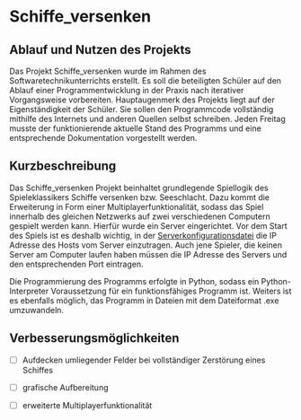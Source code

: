 # Schiffe_versenken
## Ablauf und Nutzen des Projekts

Das Projekt Schiffe_versenken wurde im Rahmen des Softwaretechnikunterrichts erstellt. Es soll die beteiligten Schüler auf den Ablauf einer Programmentwicklung in der Praxis nach iterativer Vorgangsweise vorbereiten. Hauptaugenmerk des Projekts liegt auf der Eigenständigkeit der Schüler. Sie sollen den Programmcode vollständig mithilfe des Internets und anderen Quellen selbst schreiben. Jeden Freitag musste der funktionierende aktuelle Stand des Programms und eine entsprechende Dokumentation vorgestellt werden.

## Kurzbeschreibung

Das Schiffe_versenken Projekt beinhaltet grundlegende Spiellogik des Spieleklassikers Schiffe versenken bzw. Seeschlacht. Dazu kommt die Erweiterung in Form einer Multiplayerfunktionalität, sodass das Spiel innerhalb des gleichen Netzwerks auf zwei verschiedenen Computern gespielt werden kann. Hierfür wurde ein Server eingerichtet. Vor dem Start des Spiels ist es deshalb wichtig, in der [Serverkonfigurationsdatei](https://github.com/xTzarol/Schiffe_versenken/blob/main/serverconfig.ini) die IP Adresse des Hosts vom Server einzutragen. Auch jene Spieler, die keinen Server am Computer laufen haben müssen die IP Adresse des Servers und den entsprechenden Port eintragen.

Die Programmierung des Programms erfolgte in Python, sodass ein Python-Interpreter Voraussetzung für ein funktionsfähiges Programm ist. Weiters ist es ebenfalls möglich, das Programm in Dateien mit dem Dateiformat .exe umzuwandeln.

## Verbesserungsmöglichkeiten

- [ ] Aufdecken umliegender Felder bei vollständiger Zerstörung eines Schiffes

- [ ] grafische Aufbereitung

- [ ] erweiterte Multiplayerfunktionalität

